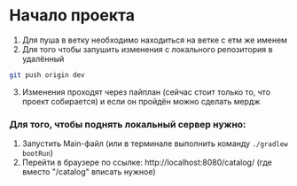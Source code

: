 # Начало проекта

1. Для пуша в ветку необходимо находиться на ветке с етм же именем
2. Для того чтобы запушить изменения с локального репозитория в удалённый 
```bash
git push origin dev
```
3. Изменения проходят через пайплан (сейчас стоит только то, что проект собирается) и если он пройдён можно сделать мердж

### Для того, чтобы поднять локальный сервер нужно:

1. Запустить Main-файл (или в терминале выполнить команду ```./gradlew bootRun```)
2. Перейти в браузере по ссылке: http://localhost:8080/catalog/ (где вместо "/catalog" вписать нужное)

